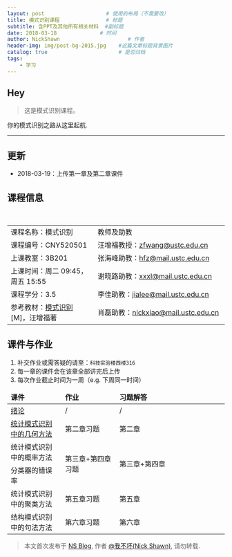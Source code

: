 ```yaml
---
layout: post                    # 使用的布局（不需要改）
title: 模式识别课程               # 标题 
subtitle: 含PPT及其他所有相关材料  #副标题
date: 2018-03-18              # 时间
author: NickShawn                      # 作者
header-img: img/post-bg-2015.jpg    #这篇文章标题背景图片
catalog: true                       # 是否归档
tags:
    - 学习
---
```


## Hey
>这是模式识别课程。

你的模式识别之路从这里起航.

***

## 更新
* 2018-03-19：上传第一章及第二章课件


## 课程信息
<table class="table table-striped table-bordered text-center">
    <tbody>
        <tr>
            <td width="40%">课程名称：模式识别
            </td>
            <td>教师及助教</td>
        </tr>
        <tr>
            <td>课程编号：CNY520501</td>
            <td>汪增福教授：<a title="" href="mailto:zfwang@ustc.edu.cn">zfwang@ustc.edu.cn</a></td>
        </tr>
        <tr>
            <td>上课教室：3B201</td>
            <td>张海峰助教：<a title="" href="mailto:hfz@ustc.edu.cn">hfz@mail.ustc.edu.cn</a></td>
        </tr>
        <tr>
            <td>上课时间：周二 09:45，周五 15:55</td>
            <td>谢晓路助教：<a title="" href="mailto:xxxl@mail.ustc.edu.cn">xxxl@mail.ustc.edu.cn</a></td>
        </tr>
        <tr>
            <td>课程学分：3.5</td>
            <td>李佳助教：<a title="" href="mailto:jialee@mail.ustc.edu.cn">jialee@mail.ustc.edu.cn</a></td>
        </tr>
        <tr>
            <td>参考教材：<a title="模式识别" href="http://item.jd.com/10339634.html" target="_blank">模式识别</a>[M]，汪增福著</td>
            <td>肖磊助教：<a title="" href="mailto:nickxiao@mail.ustc.edu.cn">nickxiao@mail.ustc.edu.cn</a></td>
        </tr>
    </tbody>
</table>


## 课件与作业
1. 补交作业或需答疑的请至：`科技实验楼西楼316`
2. 每一章的课件会在该章全部讲完后上传
3. 每次作业截止时间为一周（e.g. 下周同一时间）
<table class="table table-hover table-bordered text-center" >
    <thead>
        <tr class="active">
            <td width="25%"><span style="font-weight: bold;">课件</span></td>
            <td width="25%"><span style="font-weight: bold;">作业</span></td>
            <td><span style="font-weight: bold;">习题解答</span></td>
        </tr>
    </thead>
    <tbody>
        <tr>
            <td><a href="https://nickshawn.github.io/files/chapter1.pdf">绪论</a></td>
            <td>/</td>
            <td>/</td>
        </tr>
        <tr>
            <td rowspan="1" style="vertical-align:middle"><a href="http://home.ustc.edu.cn/~hizhangp/pr/files/chapter2.pdf">统计模式识别中的几何方法</a></td>
            <td rowspan="1" style="vertical-align:middle">第二章习题</td>
            <td rowspan="1" style="vertical-align:middle">第二章</td>
        </tr>
        <tr>
            <td rowspan="1" style="vertical-align:middle">统计模式识别中的概率方法</td>
            <td rowspan="2" style="vertical-align:middle">第三章+第四章习题</td>
            <td rowspan="2" style="vertical-align:middle">第三章+第四章</td>
        </tr>
        <tr>
            <td>分类器的错误率</td>
        </tr>
        <tr>
            <td rowspan="1" style="vertical-align:middle">统计模式识别中的聚类方法</td>
            <td rowspan="1" style="vertical-align:middle">第五章习题</td>
            <td rowspan="1" style="vertical-align:middle">第五章</td>
        </tr>
        <tr>
            <td rowspan="1" style="vertical-align:middle">结构模式识别中的句法方法</td>
            <td rowspan="1" style="vertical-align:middle">第六章习题</td>
            <td rowspan="1" style="vertical-align:middle">第六章</td>
        </tr>
    </tbody>
</table>


> 本文首次发布于 [NS Blog](http://nickshawn.github.io), 作者 [@我不坏(Nick Shawn)](http://github.com/NickShawn), 请勿转载.
